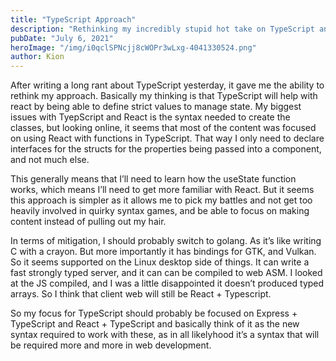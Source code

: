 ```yaml
---
title: "TypeScript Approach"
description: "Rethinking my incredibly stupid hot take on TypeScript and rethinking my life"
pubDate: "July 6, 2021"
heroImage: "/img/i0qclSPNcjj8cWOPr3wLxg-4041330524.png"
author: Kion
---
```


After writing a long rant about TypeScript yesterday, it gave me the ability to rethink my approach. Basically my thinking is that TypeScript will help with react by being able to define strict values to manage state. My biggest issues with TyepScript and React is the syntax needed to create the classes, but looking online, it seems that most of the content was focused on using React with functions in TypeScript. That way I only need to declare interfaces for the structs for the properties being passed into a component, and not much else.

This generally means that I’ll need to learn how the useState function works, which means I’ll need to get more familiar with React. But it seems this approach is simpler as it allows me to pick my battles and not get too heavily involved in quirky syntax games, and be able to focus on making content instead of pulling out my hair.

In terms of mitigation, I should probably switch to golang. As it’s like writing C with a crayon. But more importantly it has bindings for GTK, and Vulkan. So it seems supported on the Linux desktop side of things. It can write a fast strongly typed server, and it can can be compiled to web ASM. I looked at the JS compiled, and I was a little disappointed it doesn’t produced typed arrays. So I think that client web will still be React + Typescript.

So my focus for TypeScript should probably be focused on Express + TypeScript and React + TypeScript and basically think of it as the new syntax required to work with these, as in all likelyhood it’s a syntax that will be required more and more in web development.